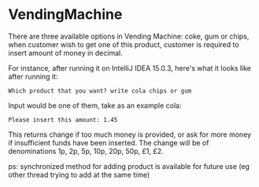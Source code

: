 # VendingMachine

There are three available options in Vending Machine: coke, gum or chips, when customer wish to get one of this product, customer is required to
insert amount of money in decimal. 

For instance, after running it on IntelliJ IDEA 15.0.3, here's what it looks like after running it:

```
Which product that you want? write cola chips or gum
```

Input would be one of them, take as an example cola:

```
Please insert this amount: 1.45
```

This returns change if too much money is provided, or ask for more money if insufficient funds have been inserted.
The change will be of denominations 1p, 2p, 5p, 10p, 20p, 50p, £1, £2.

ps: synchronized method for adding product is available for future use (eg other thread trying to add at the same time)

